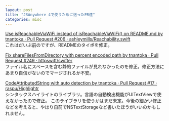 ```yaml
---
layout: post
title: "JSAnywhere 4で使うために送ったPR達"
categories: misc
---
```


[Use isReachableViaWiFi instead of isReachableViaWiFi() on README.md by tnantoka · Pull Request #206 · ashleymills/Reachability.swift](https://github.com/ashleymills/Reachability.swift/pull/206)  
これはだいぶ前のですが、READMEのタイポを修正。

[Fix shareFilesFromDirectory with percent encoded path by tnantoka · Pull Request #249 · httpswift/swifter](https://github.com/httpswift/swifter/pull/249)  
ファイル名にスペースを含む静的ファイルが見れなかったのを修正。修正方法にあまり自信がないのでマージされるか不安。

[CodeAttributedString with auto detection by tnantoka · Pull Request #17 · raspu/Highlightr](https://github.com/raspu/Highlightr/pull/17)  
シンタックスハイライトのライブラリ。言語の自動検出機能がUITextViewで使えなかったので修正。
このライブラリを使うかはまだ未定。今後の細かい修正などを考えると、やはり自前でNSTextStorageなど書いたほうがいいのかもしれません。
